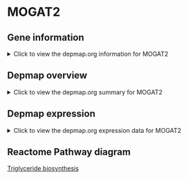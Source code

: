 <h1>MOGAT2</h1>

<h2>Gene information</h2>
<details>
  <summary>Click to view the depmap.org information for MOGAT2</summary>
  <iframe src="https://depmap.org/portal/gene/MOGAT2?tab=about" style="border:none;width:100%;height:800px"></iframe>
</details>

<h2>Depmap overview</h2>
<details>
  <summary>Click to view the depmap.org summary for MOGAT2</summary>
  <iframe src="https://depmap.org/portal/gene/MOGAT2?tab=overview" style="border:none;width:100%;height:800px"></iframe>
</details>

<h2>Depmap expression</h2>
<details>
  <summary>Click to view the depmap.org expression data for MOGAT2</summary>
  <iframe src="https://depmap.org/portal/gene/MOGAT2?tab=characterization" style="border:none;width:100%;height:800px"></iframe>
</details>



<h2>Reactome Pathway diagram</h2>
<a href="https://reactome.org/PathwayBrowser/#/R-HSA-75109" target="_BLANK">Triglyceride biosynthesis</a>



